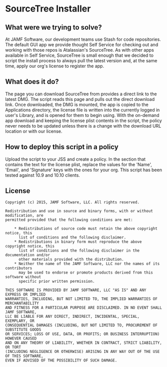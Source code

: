 # SourceTree Installer

## What were we trying to solve?

At JAMF Software, our development teams use Stash for code repositories. The default GUI app we provide thought Self Service for checking out and working with those repos is Atalassian's SourceTree. As with other apps available in Self Service, SourceTree is small enough that we decided to script the install process to always pull the latest version and, at the same time, apply our org's license to register the app.

## What does it do?

The page you can download SourceTree from provides a direct link to the latest DMG. The script reads this page and pulls out the direct download link. Once downloaded, the DMG is mounted, the app is copied to the Applications directory, the license file is written into the currently logged in user's Library, and is opened for them to begin using.
With the on-demand app download and keeping the license plist contents in the script, the policy never needs to be updated unless there is a change with the download URL location or with our license.

## How to deploy this script in a policy

Upload the script to your JSS and create a policy. In the section that contains the text for the license plist, replace the values for the 'Name', 'Email', and 'Signature' keys with the ones for your org. This script has been tested against 10.9 and 10.10 clients.

## License

```
Copyright (c) 2015, JAMF Software, LLC. All rights reserved.

Redistribution and use in source and binary forms, with or without modification, are
permitted provided that the following conditions are met:

    * Redistributions of source code must retain the above copyright notice, this
      list of conditions and the following disclaimer.
    * Redistributions in binary form must reproduce the above copyright notice, this
      list of conditions and the following disclaimer in the documentation and/or
      other materials provided with the distribution.
    * Neither the name of the JAMF Software, LLC nor the names of its contributors
      may be used to endorse or promote products derived from this software without
      specific prior written permission.
      
THIS SOFTWARE IS PROVIDED BY JAMF SOFTWARE, LLC "AS IS" AND ANY EXPRESS OR IMPLIED
WARRANTIES, INCLUDING, BUT NOT LIMITED TO, THE IMPLIED WARRANTIES OF MERCHANTABILITY
AND FITNESS FOR A PARTICULAR PURPOSE ARE DISCLAIMED. IN NO EVENT SHALL JAMF SOFTWARE,
LLC BE LIABLE FOR ANY DIRECT, INDIRECT, INCIDENTAL, SPECIAL, EXEMPLARY, OR
CONSEQUENTIAL DAMAGES (INCLUDING, BUT NOT LIMITED TO, PROCUREMENT OF SUBSTITUTE GOODS
OR SERVICES; LOSS OF USE, DATA, OR PROFITS; OR BUSINESS INTERRUPTION) HOWEVER CAUSED
AND ON ANY THEORY OF LIABILITY, WHETHER IN CONTRACT, STRICT LIABILITY, OR TORT
(INCLUDING NEGLIGENCE OR OTHERWISE) ARISING IN ANY WAY OUT OF THE USE OF THIS SOFTWARE,
EVEN IF ADVISED OF THE POSSIBILITY OF SUCH DAMAGE.
```